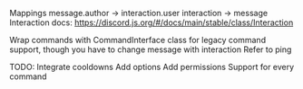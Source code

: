 
Mappings
message.author -> interaction.user
interaction -> message
Interaction docs: https://discord.js.org/#/docs/main/stable/class/Interaction

Wrap commands with CommandInterface class for legacy command support, though you have to change message with interaction
Refer to ping

TODO: 
Integrate cooldowns
Add options
Add permissions
Support for every command 